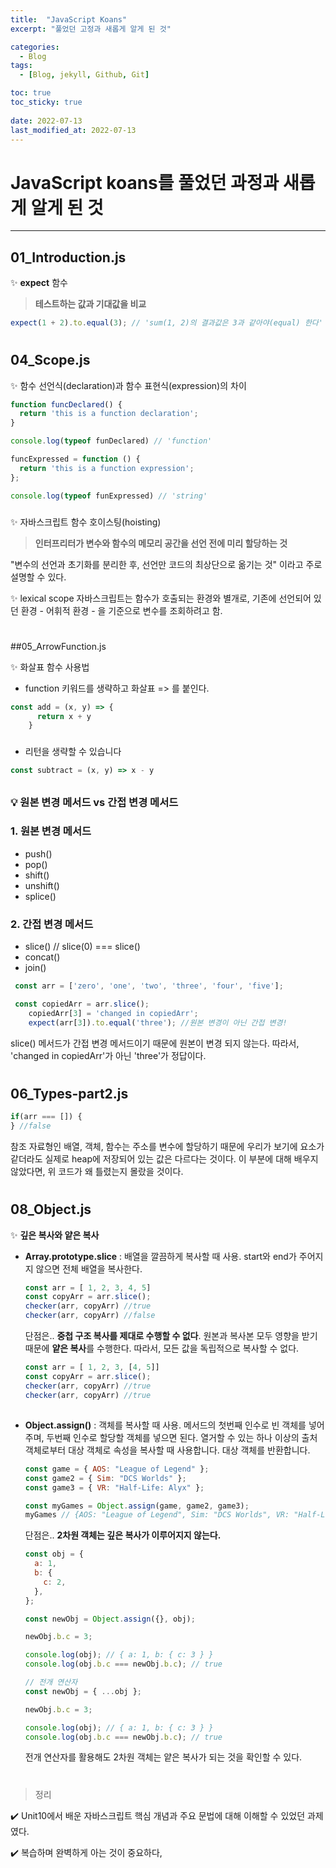 ```yaml
---
title:  "JavaScript Koans"
excerpt: "풀었던 고정과 새롭게 알게 된 것"

categories:
  - Blog
tags:
  - [Blog, jekyll, Github, Git]

toc: true
toc_sticky: true
 
date: 2022-07-13
last_modified_at: 2022-07-13
---
```


# JavaScript koans를 풀었던 과정과 새롭게 알게 된 것
***

## 01_Introduction.js

✨ **expect** 함수
> **테스트하는 값과 기대값을 비교**

```JavaScript
expect(1 + 2).to.equal(3); // 'sum(1, 2)의 결과값은 3과 같아야(equal) 한다'
```
#

## 04_Scope.js

✨ 함수 선언식(declaration)과 함수 표현식(expression)의 차이

```JavaScript
function funcDeclared() {
  return 'this is a function declaration';
}

console.log(typeof funDeclared) // 'function'
```

```JavaScript
funcExpressed = function () {
  return 'this is a function expression';
};

console.log(typeof funExpressed) // 'string'
```
###

✨ 자바스크립트 함수 호이스팅(hoisting)
> **인터프리터가 변수와 함수의 메모리 공간을 선언 전에 미리 할당하는 것**

"변수의 선언과 초기화를 분리한 후, 선언만 코드의 최상단으로 옮기는 것" 이라고 주로 설명할 수 있다.


✨ lexical scope
자바스크립트는 함수가 호출되는 환경와 별개로, 기존에 선언되어 있던 환경 - 어휘적 환경 - 을 기준으로 변수를 조회하려고 함.

#
##05_ArrowFunction.js

✨ 화살표 함수 사용법
* function 키워드를 생략하고 화살표 => 를 붙인다.
```JavaScript
const add = (x, y) => {
      return x + y
    }
```
###

* 리턴을 생략할 수 있습니다
```JavaScript
const subtract = (x, y) => x - y
```
##

### :bulb: 원본 변경 메서드 vs 간접 변경 메서드
### 1. 원본 변경 메서드
* push()
* pop()
* shift()
* unshift()
* splice()

### 2. 간접 변경 메서드
* slice() // slice(0) === slice()
* concat()
* join()

```JavaScript
 const arr = ['zero', 'one', 'two', 'three', 'four', 'five'];

 const copiedArr = arr.slice();
    copiedArr[3] = 'changed in copiedArr';
    expect(arr[3]).to.equal('three'); //원본 변경이 아닌 간접 변경!
```
slice() 메서드가 간접 변경 메서드이기 때문에 원본이 변경 되지 않는다.
따라서, 'changed in copiedArr'가 아닌 'three'가 정답이다.

#

## 06_Types-part2.js
```JavaScript
if(arr === []) {
} //false
```
참조 자료형인 배열, 객체, 함수는 주소를 변수에 할당하기 때문에 우리가 보기에 요소가 같더라도 실제로 heap에 저장되어 있는 값은 다르다는 것이다.
이 부분에 대해 배우지 않았다면, 위 코드가 왜 틀렸는지 몰랐을 것이다.

#

## 08_Object.js

✨ **깊은 복사와 얕은 복사**
* **Array.prototype.slice** : 배열을 깔끔하게 복사할 때 사용. 
start와 end가 주어지지 않으면 전체 배열을 복사한다.
  ```JavaScript
  const arr = [ 1, 2, 3, 4, 5]
  const copyArr = arr.slice();
  checker(arr, copyArr) //true
  checker(arr, copyArr) //false
  ```

  단점은..
  **중첩 구조 복사를 제대로 수행할 수 없다**.
  원본과 복사본 모두 영향을 받기 때문에 **얕은 복사**를 수행한다. 따라서, 모든 값을 독립적으로 복사할 수 없다.
  ```JavaScript
  const arr = [ 1, 2, 3, [4, 5]]
  const copyArr = arr.slice();
  checker(arr, copyArr) //true
  checker(arr, copyArr) //true
  ```
##

* **Object.assign()** : 객체를 복사할 때 사용.
메서드의 첫번째 인수로 빈 객체를 넣어주며, 두번째 인수로 할당할 객체를 넣으면 된다.
열거할 수 있는 하나 이상의 출처 객체로부터 대상 객체로 속성을 복사할 때 사용합니다. 대상 객체를 반환합니다.

  ```JavaScript
  const game = { AOS: "League of Legend" };
  const game2 = { Sim: "DCS Worlds" };
  const game3 = { VR: "Half-Life: Alyx" };

  const myGames = Object.assign(game, game2, game3);
  myGames // {AOS: "League of Legend", Sim: "DCS Worlds", VR: "Half-Life: Alyx"}
  ```

  단점은..
  **2차원 객체는 깊은 복사가 이루어지지 않는다.** 
  ```JavaScript
  const obj = {
    a: 1,
    b: {
      c: 2,
    },
  };

  const newObj = Object.assign({}, obj);

  newObj.b.c = 3;

  console.log(obj); // { a: 1, b: { c: 3 } }
  console.log(obj.b.c === newObj.b.c); // true

  // 전개 연산자
  const newObj = { ...obj };

  newObj.b.c = 3;

  console.log(obj); // { a: 1, b: { c: 3 } }
  console.log(obj.b.c === newObj.b.c); // true
  ```
  전개 연산자를 활용해도 2차원 객체는 얕은 복사가 되는 것을 확인할 수 있다.

#

> 정리

:heavy_check_mark: Unit10에서 배운 자바스크립트 핵심 개념과 주요 문법에 대해 이해할 수 있었던 과제였다.

:heavy_check_mark: 복습하며 완벽하게 아는 것이 중요하다,







